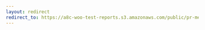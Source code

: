 ```yaml
---
layout: redirect
redirect_to: https://a8c-woo-test-reports.s3.amazonaws.com/public/pr-merge/40350/api/index.html
---
```

